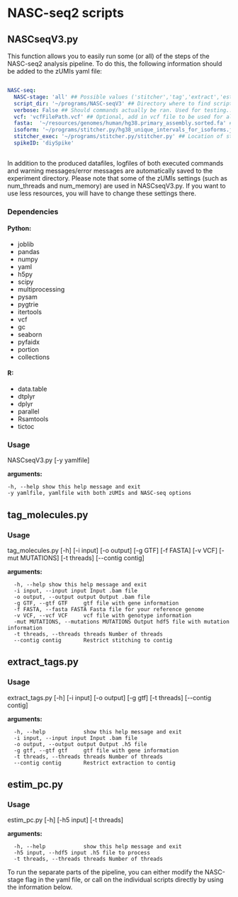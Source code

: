 # NASC-seq2 scripts

## NASCseqV3.py

This function allows you to easily run some (or all) of the steps of the NASC-seq2 analysis pipeline.
To do this, the following information should be added to the zUMIs yaml file:

```yaml

NASC-seq:
  NASC-stage: 'all' ## Possible values ('stitcher','tag','extract','estim_pc','hyptest','all') ## Use 'all' to run all steps directly.
  script_dir: '~/programs/NASC-seqV3' ## Directory where to find scripts for NASC-seq data analysis
  verbose: False ## Should commands actually be ran. Used for testing...
  vcf: 'vcfFilePath.vcf' ## Optional, add in vcf file to be used for allele assignment
  fasta:  '~/resources/genomes/human/hg38.primary_assembly.sorted.fa' ## The fasta file corresponding to the genome used for alignment of the data.
  isoform: '~/programs/stitcher.py/hg38_unique_intervals_for_isoforms.json' ## .json file with isoform information.
  stitcher_exec: '~/programs/stitcher.py/stitcher.py' ## Location of stitcher.py
  spikeID: 'diySpike'
  
```
In addition to the produced datafiles, logfiles of both executed commands and warning messages/error messages are automatically saved to the experiment directory.
Please note that some of the zUMIs settings (such as num_threads and num_memory) are used in NASCseqV3.py. If you want to use less resources, you will have to change these settings there. 

### Dependencies

#### Python:
* joblib
* pandas
* numpy
* yaml
* h5py
* scipy
* multiprocessing
* pysam
* pygtrie
* itertools
* vcf
* gc
* seaborn
* pyfaidx
* portion
* collections

#### R:
* data.table
* dtplyr
* dplyr
* parallel
* Rsamtools
* tictoc

### Usage

NASCseqV3.py [-y yamlfile]

**arguments:**
```
-h, --help show this help message and exit
-y yamlfile, yamlfile with both zUMIs and NASC-seq options
```


## tag_molecules.py

### Usage
tag_molecules.py [-h] [-i input] [-o output] [-g GTF] [-f FASTA]
                        [-v VCF] [-mut MUTATIONS] [-t threads]
                        [--contig contig]

**arguments:**
```
  -h, --help show this help message and exit
  -i input, --input input Input .bam file
  -o output, --output output Output .bam file
  -g GTF, --gtf GTF     gtf file with gene information
  -f FASTA, --fasta FASTA Fasta file for your reference genome
  -v VCF, --vcf VCF     vcf file with genotype information
  -mut MUTATIONS, --mutations MUTATIONS Output hdf5 file with mutation information
  -t threads, --threads threads Number of threads
  --contig contig       Restrict stitching to contig
```
## extract_tags.py

### Usage
extract_tags.py [-h] [-i input] [-o output] [-g gtf] [-t threads]
                       [--contig contig]
                      
**arguments:**
```
  -h, --help            show this help message and exit
  -i input, --input input Input .bam file
  -o output, --output output Output .h5 file
  -g gtf, --gtf gtf     gtf file with gene information
  -t threads, --threads threads Number of threads
  --contig contig       Restrict extraction to contig
```
## estim_pc.py

### Usage
estim_pc.py [-h] [-h5 input] [-t threads]

**arguments:**
```
  -h, --help            show this help message and exit
  -h5 input, --hdf5 input .h5 file to process
  -t threads, --threads threads Number of threads
```
To run the separate parts of the pipeline, you can either modify the NASC-stage flag in the yaml file, or call on the individual scripts directly by using the information below.
